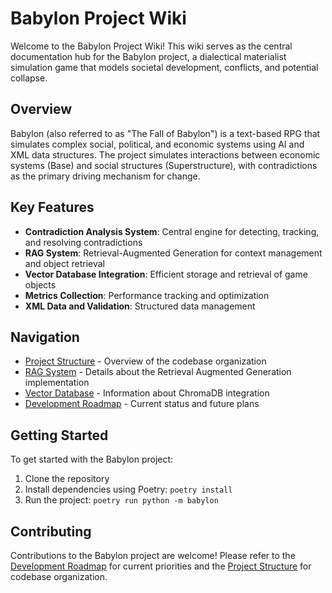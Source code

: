 # Babylon Project Wiki

Welcome to the Babylon Project Wiki! This wiki serves as the central documentation hub for the Babylon project, a dialectical materialist simulation game that models societal development, conflicts, and potential collapse.

## Overview

Babylon (also referred to as "The Fall of Babylon") is a text-based RPG that simulates complex social, political, and economic systems using AI and XML data structures. The project simulates interactions between economic systems (Base) and social structures (Superstructure), with contradictions as the primary driving mechanism for change.

## Key Features

- **Contradiction Analysis System**: Central engine for detecting, tracking, and resolving contradictions
- **RAG System**: Retrieval-Augmented Generation for context management and object retrieval
- **Vector Database Integration**: Efficient storage and retrieval of game objects
- **Metrics Collection**: Performance tracking and optimization
- **XML Data and Validation**: Structured data management

## Navigation

- [Project Structure](Project-Structure.md) - Overview of the codebase organization
- [RAG System](RAG-System.md) - Details about the Retrieval Augmented Generation implementation
- [Vector Database](Vector-Database.md) - Information about ChromaDB integration
- [Development Roadmap](Development-Roadmap.md) - Current status and future plans

## Getting Started

To get started with the Babylon project:

1. Clone the repository
2. Install dependencies using Poetry: `poetry install`
3. Run the project: `poetry run python -m babylon`

## Contributing

Contributions to the Babylon project are welcome! Please refer to the [Development Roadmap](Development-Roadmap.md) for current priorities and the [Project Structure](Project-Structure.md) for codebase organization.
